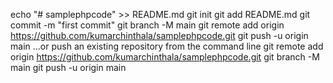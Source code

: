 echo "# samplephpcode" >> README.md
git init
git add README.md
git commit -m "first commit"
git branch -M main
git remote add origin https://github.com/kumarchinthala/samplephpcode.git
git push -u origin main
…or push an existing repository from the command line
git remote add origin https://github.com/kumarchinthala/samplephpcode.git
git branch -M main
git push -u origin main
